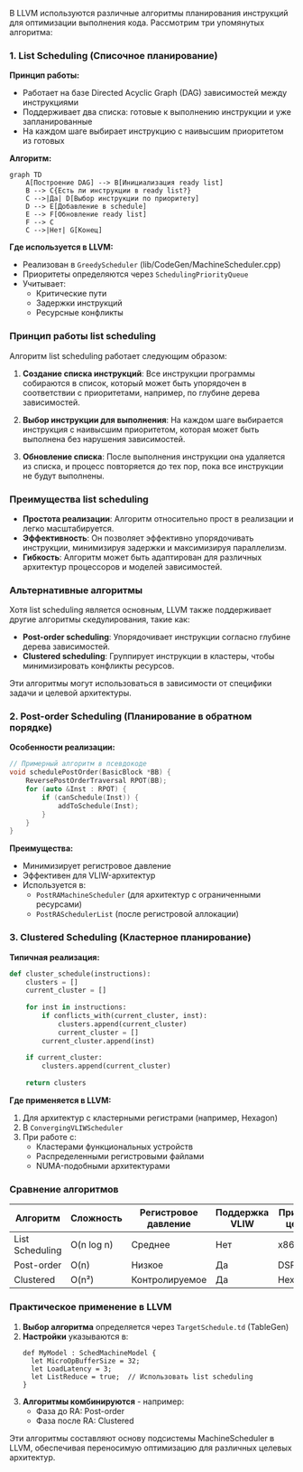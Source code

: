В LLVM используются различные алгоритмы планирования инструкций для оптимизации выполнения кода. Рассмотрим три упомянутых алгоритма:

### 1. List Scheduling (Списочное планирование)
**Принцип работы:**
- Работает на базе Directed Acyclic Graph (DAG) зависимостей между инструкциями
- Поддерживает два списка: готовые к выполнению инструкции и уже запланированные
- На каждом шаге выбирает инструкцию с наивысшим приоритетом из готовых

**Алгоритм:**
```mermaid
graph TD
    A[Построение DAG] --> B[Инициализация ready list]
    B --> C{Есть ли инструкции в ready list?}
    C -->|Да| D[Выбор инструкции по приоритету]
    D --> E[Добавление в schedule]
    E --> F[Обновление ready list]
    F --> C
    C -->|Нет| G[Конец]
```

**Где используется в LLVM:**
- Реализован в `GreedyScheduler` (lib/CodeGen/MachineScheduler.cpp)
- Приоритеты определяются через `SchedulingPriorityQueue`
- Учитывает:
  - Критические пути
  - Задержки инструкций
  - Ресурсные конфликты

### Принцип работы list scheduling

Алгоритм list scheduling работает следующим образом:

1. **Создание списка инструкций**: Все инструкции программы собираются в список, который может быть упорядочен в соответствии с приоритетами, например, по глубине дерева зависимостей.

2. **Выбор инструкции для выполнения**: На каждом шаге выбирается инструкция с наивысшим приоритетом, которая может быть выполнена без нарушения зависимостей.

3. **Обновление списка**: После выполнения инструкции она удаляется из списка, и процесс повторяется до тех пор, пока все инструкции не будут выполнены.

### Преимущества list scheduling

- **Простота реализации**: Алгоритм относительно прост в реализации и легко масштабируется.
- **Эффективность**: Он позволяет эффективно упорядочивать инструкции, минимизируя задержки и максимизируя параллелизм.
- **Гибкость**: Алгоритм может быть адаптирован для различных архитектур процессоров и моделей зависимостей.

### Альтернативные алгоритмы

Хотя list scheduling является основным, LLVM также поддерживает другие алгоритмы скедулирования, такие как:

- **Post-order scheduling**: Упорядочивает инструкции согласно глубине дерева зависимостей.
- **Clustered scheduling**: Группирует инструкции в кластеры, чтобы минимизировать конфликты ресурсов.

Эти алгоритмы могут использоваться в зависимости от специфики задачи и целевой архитектуры.


### 2. Post-order Scheduling (Планирование в обратном порядке)
**Особенности реализации:**
```cpp
// Примерный алгоритм в псевдокоде
void schedulePostOrder(BasicBlock *BB) {
    ReversePostOrderTraversal RPOT(BB);
    for (auto &Inst : RPOT) {
        if (canSchedule(Inst)) {
            addToSchedule(Inst);
        }
    }
}
```

**Преимущества:**
- Минимизирует регистровое давление
- Эффективен для VLIW-архитектур
- Используется в:
  - `PostRAMachineScheduler` (для архитектур с ограниченными ресурсами)
  - `PostRASchedulerList` (после регистровой аллокации)

### 3. Clustered Scheduling (Кластерное планирование)
**Типичная реализация:**
```python
def cluster_schedule(instructions):
    clusters = []
    current_cluster = []
    
    for inst in instructions:
        if conflicts_with(current_cluster, inst):
            clusters.append(current_cluster)
            current_cluster = []
        current_cluster.append(inst)
    
    if current_cluster:
        clusters.append(current_cluster)
    
    return clusters
```

**Где применяется в LLVM:**
1. Для архитектур с кластерными регистрами (например, Hexagon)
2. В `ConvergingVLIWScheduler`
3. При работе с:
   - Кластерами функциональных устройств
   - Распределенными регистровыми файлами
   - NUMA-подобными архитектурами

### Сравнение алгоритмов
| Алгоритм             | Сложность | Регистровое давление | Поддержка VLIW | Пример цели |
|----------------------|-----------|-----------------------|----------------|-------------|
| List Scheduling      | O(n log n)| Среднее               | Нет            | x86         |
| Post-order           | O(n)      | Низкое                | Да             | DSP         |
| Clustered            | O(n²)     | Контролируемое        | Да             | Hexagon     |

### Практическое применение в LLVM
1. **Выбор алгоритма** определяется через `TargetSchedule.td` (TableGen)
2. **Настройки** указываются в:
   ```tablegen
   def MyModel : SchedMachineModel {
     let MicroOpBufferSize = 32;
     let LoadLatency = 3;
     let ListReduce = true;  // Использовать list scheduling
   }
   ```
3. **Алгоритмы комбинируются** - например:
   - Фаза до RA: Post-order
   - Фаза после RA: Clustered

Эти алгоритмы составляют основу подсистемы MachineScheduler в LLVM, обеспечивая переносимую оптимизацию для различных целевых архитектур.
